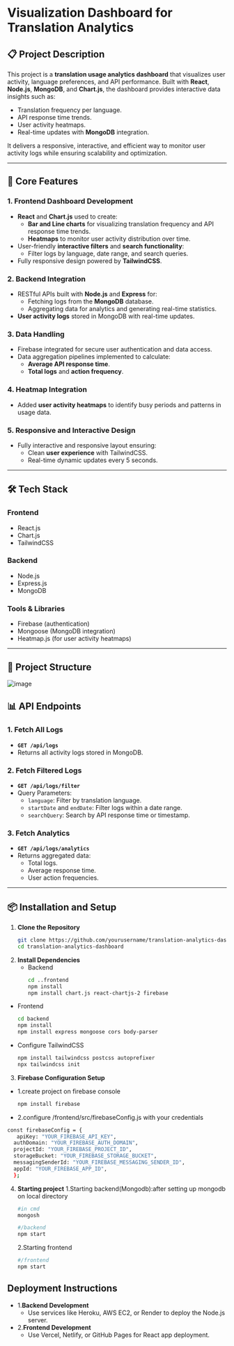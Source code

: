 # Visualization Dashboard for Translation Analytics

## 📋 **Project Description**
This project is a **translation usage analytics dashboard** that visualizes user activity, language preferences, and API performance. Built with **React**, **Node.js**, **MongoDB**, and **Chart.js**, the dashboard provides interactive data insights such as:
- Translation frequency per language.
- API response time trends.
- User activity heatmaps.
- Real-time updates with **MongoDB** integration.

It delivers a responsive, interactive, and efficient way to monitor user activity logs while ensuring scalability and optimization.

---

## 🚀 **Core Features**

### 1. **Frontend Dashboard Development**
- **React** and **Chart.js** used to create:
  - **Bar and Line charts** for visualizing translation frequency and API response time trends.
  - **Heatmaps** to monitor user activity distribution over time.
- User-friendly **interactive filters** and **search functionality**:
  - Filter logs by language, date range, and search queries.
- Fully responsive design powered by **TailwindCSS**.

### 2. **Backend Integration**
- RESTful APIs built with **Node.js** and **Express** for:
  - Fetching logs from the **MongoDB** database.
  - Aggregating data for analytics and generating real-time statistics.
- **User activity logs** stored in MongoDB with real-time updates.

### 3. **Data Handling**
- Firebase integrated for secure user authentication and data access.
- Data aggregation pipelines implemented to calculate:
  - **Average API response time**.
  - **Total logs** and **action frequency**.

### 4. **Heatmap Integration**
- Added **user activity heatmaps** to identify busy periods and patterns in usage data.

### 5. **Responsive and Interactive Design**
- Fully interactive and responsive layout ensuring:
  - Clean **user experience** with TailwindCSS.
  - Real-time dynamic updates every 5 seconds.

---

## 🛠️ **Tech Stack**
### **Frontend**
- React.js
- Chart.js
- TailwindCSS

### **Backend**
- Node.js
- Express.js
- MongoDB

### **Tools & Libraries**
- Firebase (authentication)
- Mongoose (MongoDB integration)
- Heatmap.js (for user activity heatmaps)

---

## 📂 **Project Structure**
![image](https://github.com/user-attachments/assets/b5957c94-1a42-4572-8255-166791bfc45b)

## 📊 **API Endpoints**

### 1. **Fetch All Logs**
- **`GET /api/logs`**
- Returns all activity logs stored in MongoDB.

### 2. **Fetch Filtered Logs**
- **`GET /api/logs/filter`**
- Query Parameters:
  - `language`: Filter by translation language.
  - `startDate` and `endDate`: Filter logs within a date range.
  - `searchQuery`: Search by API response time or timestamp.

### 3. **Fetch Analytics**
- **`GET /api/logs/analytics`**
- Returns aggregated data:
  - Total logs.
  - Average response time.
  - User action frequencies.

---

## 📦 **Installation and Setup**

1. **Clone the Repository**
   ```bash
   git clone https://github.com/yourusername/translation-analytics-dashboard.git
   cd translation-analytics-dashboard
2. **Install Dependencies**
   - Backend
     ```bash
     cd ..frontend
     npm install
     npm install chart.js react-chartjs-2 firebase


  - Frontend
    ```bash
    cd backend
    npm install
    npm install express mongoose cors body-parser


  - Configure TailwindCSS
    ```bash
    npm install tailwindcss postcss autoprefixer
    npx tailwindcss init

  3. **Firebase Configuration Setup**
   - 1.create project on firebase console
       ```bash
       npm install firebase

  - 2.configure /frontend/src/firebaseConfig.js with your credentials
  ```bash
  const firebaseConfig = {
     apiKey: "YOUR_FIREBASE_API_KEY",
    authDomain: "YOUR_FIREBASE_AUTH_DOMAIN",
    projectId: "YOUR_FIREBASE_PROJECT_ID",
    storageBucket: "YOUR_FIREBASE_STORAGE_BUCKET",
    messagingSenderId: "YOUR_FIREBASE_MESSAGING_SENDER_ID",
    appId: "YOUR_FIREBASE_APP_ID",
    };
```
4. **Starting project**
   1.Starting backend(Mongodb):after setting up mongodb on local directory
   ```bash
   #in cmd
   mongosh
   ```
   ```bash
   #/backend
   npm start
   ```
   2.Starting frontend
   ```bash
   #/frontend
   npm start
   ```

## Deployment Instructions
- 1.**Backend Development**
   - Use services like Heroku, AWS EC2, or Render to deploy the Node.js server.
- 2.**Frontend Development**
   - Use Vercel, Netlify, or GitHub Pages for React app deployment.
   
   

     

    
 
    
   
  








   
   

   
     


